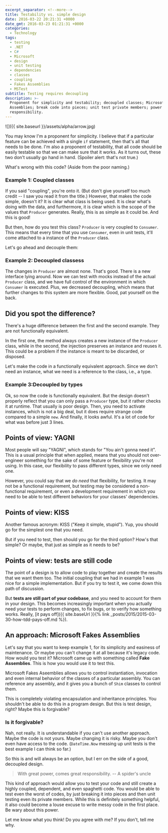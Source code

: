 ```yaml
---
excerpt_separator: <!--more-->
title: Testability vs. simple design
date: 2016-03-22 20:21:31 +0000
date_gmt: 2016-03-23 01:21:31 +0000
categories:
  - Technology
tags:
  - testing
  - .NET
  - C#
  - Microsoft
  - design
  - unit testing
  - dependencies
  - classes
  - coupling
  - Fakes Assemblies
  - MSTest
subtitle: Testing requires decoupling
description: >-
  Proponent for simplicity and testability; decoupled classes; Microsoft Fakes
  Assemblies; break code into pieces; unit test private members; power with
  responsibility.
---
```



![]({{ site.baseurl }}/assets/alpha/arrow.jpg)

You may know I'm a proponent for simplicity. I believe that if a particular feature can be achieved with a single `if` statement, then that's all that needs to be done. I'm also a proponent of testability, that all code should be easily testable so that we can make sure that it works. As it turns out, these two don't usually go hand in hand. (Spoiler alert: that's not true.)

<!--more-->

What's wrong with this code? (Aside from the poor naming.)

### Example 1: Coupled classes

<script src="https://gist.github.com/AlphaGit/303e5763c6d2f6f03dce.js"></script>

If you said "coupling", you're onto it. (But don't give yourself too much credit -- I saw you read it from the title.) However, that makes the code simple, doesn't it? It is clear what class is being used. It is clear what's doing with the data, and furthermore, it is clear which is the scope of the values that `Producer` generates. Really, this is as simple as it could be. And this is good!

But then, how do you test this class? `Producer` is very coupled to `Consumer`. This means that every time that you use `Consumer`, even in unit tests, it'll come attached to a instance of the `Producer` class.

Let's go ahead and decouple them:

### Example 2: Decoupled classess

<script src="https://gist.github.com/AlphaGit/3012634ea3085fe80ccc.js"></script>

The changes in `Producer` are almost none. That's good. There is a new interface lying around.  Now we can test with mocks instead of the actual `Producer` class, and we have full control of the environment in which `Consumer` is executed. Plus, we decreased decoupling, which means that further changes to this system are more flexible. Good, pat yourself on the back.

## Did you spot the difference?

There's a huge difference between the first and the second example. They are not functionally equivalent.

In the first one, the method always creates a new instance of the `Producer` class, while in the second, the injection preserves an instance and reuses it. This could be a problem if the instance is meant to be discarded, or disposed.

Let's make the code in a functionally equivalent approach. Since we don't need an instance, what we need is a reference to the class, i.e., a type.

### Example 3:Decoupled by types

<script src="https://gist.github.com/AlphaGit/11fc6d69a1d20b30fa2e.js"></script>

Ok, so now the code is functionally equivalent. But the design doesn't properly reflect that you can only pass a `Producer` type, but it rather checks it at runtime. That usually is poor design. Then,  you need to activate instances, which is not a big deal, but it does require strange code compared to a simple `new`. And finally, it looks awful. It's a lot of code for what was before just 3 lines.

## Points of view: YAGNI

Most people will say "YAGNI", which stands for "You ain't gonna need it". This is a usual principle that when applied, means that you should not over-engineer something for the sake of some feature or flexibility you're not using. In this case, our flexibility to pass different types, since we only need one.

However, you could say that we _do need_ that flexibility, for testing. It may not be a functional requirement, but testing may be considered a non-functional requirement, or even a development requirement in which you need to be able to test different behaviors for your classes' dependencies.

## Points of view: KISS

Another famous acronym: KISS ("Keep it simple, stupid"). Yup, you should go for the simplest one that you need.

But if you need to test, then should you go for the third option? How's that simple? Or maybe, that just as simple as it needs to be?

## Points of view: tests are still code

The point of a design is to allow code to play together and create the results that we want them too. The initial coupling that we had in example 1 was nice for a simple implementation. But if you try to test it, we come down this path of discussion.

But **tests are still part of your codebase**, and you need to account for them in your design. This becomes increasingly important when you actually need your tests to perform changes, to fix bugs, or to verify how something works. Really, [it pays off]({{ site.baseUrl }}{% link _posts/2015/2015-03-30-how-tdd-pays-off.md %}).

## An approach: Microsoft Fakes Assemblies

Let's say that you want to keep example 1, for its simplicity and easiness of maintenance. Or maybe you can't change it at all because it's legacy code. How would you test it? Microsoft came up with something called **Fake Assemblies**. This is how you would use it to test this.

<script src="https://gist.github.com/AlphaGit/0a9f0fcfc2a947e8a481.js"></script>

Microsoft Fakes Aseemblies allows you to control instantiation, invocation and even internal behavior of the classes of a particular assembly. You can reference any assembly, and it gives you a bunch of `Shim` classes to control them.

This is completely violating encapsulation and inheritance principles. You shouldn't be able to do this in a program design. But this is test design, right? Maybe this is forgivable?

### Is it forgivable?

Nah, not really. It is understandable if you can't use another approach. Maybe the code is not yours. Maybe changing it is risky. Maybe you don't even have access to the code. (`DateTime.Now` messing up unit tests is the best example I can think so far.)

So this is and will always be an option, but I err on the side of a good, decoupled design.

> With great power, comes great responsibility.
> -- A spider's uncle

This kind of approach would allow you to test your code and still create a highly coupled, dependent, and even spaghetti code. You would be able to test even the worst of codes, by just breaking it into pieces and then unit testing even its private members. While this is definitely something helpful, it also could become a louse excuse to write messy code in the first place. Be wary about this power.

Let me know what you think! Do you agree with me? If you don't, tell me why.
